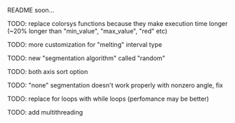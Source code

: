 README soon...

TODO: replace colorsys functions because they make execution time longer (~20% longer than "min_value", "max_value", "red" etc)

TODO: more customization for "melting" interval type

TODO: new "segmentation algorithm" called "random"

TODO: both axis sort option

TODO: "none" segmentation doesn't work properly with nonzero angle, fix

TODO: replace for loops with while loops (perfomance may be better)

TODO: add multithreading
